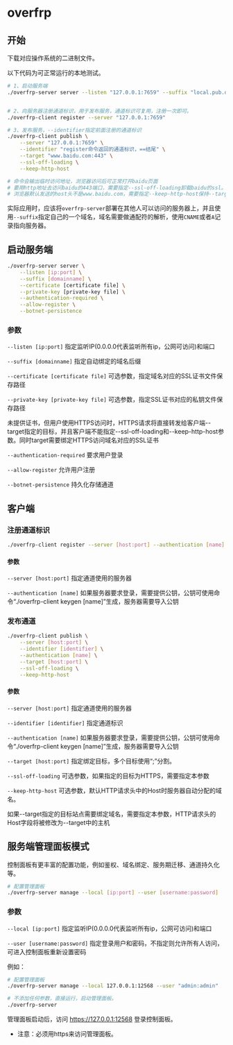 # overfrp
## 开始
下载对应操作系统的二进制文件。

以下代码为可正常运行的本地测试。
```bash
# 1、启动服务端
./overfrp-server server --listen "127.0.0.1:7659" --suffix "local.pub.dns-txt.com" --allow-register


# 2、向服务器注册通道标识，用于发布服务，通道标识可复用，注册一次即可。
./overfrp-client register --server "127.0.0.1:7659"

# 3、发布服务，--identifier指定前面注册的通道标识
./overfrp-client publish \
    --server "127.0.0.1:7659" \
    --identifier "register命令返回的通道标识，==结尾" \
    --target "www.baidu.com:443" \
    --ssl-off-loading \
    --keep-http-host

# 命令会输出临时访问地址，浏览器访问后可正常打开baidu页面
# 要用http地址去访问baidu的443端口，需要指定--ssl-off-loading卸载baidu的ssl。
# 浏览器默认发送的host头不是www.baidu.com，需要指定--keep-http-host保持--target中指定的host。

```
实际应用时，应该将`overfrp-server`部署在其他人可以访问的服务器上，并且使用`--suffix`指定自己的一个域名，域名需要做通配符的解析，使用`CNAME`或者`A`记录指向服务器。

## 启动服务端
```bash
./overfrp-server server \
    --listen [ip:port] \
    --suffix [domainname] \
    --certificate [certificate file] \
    --private-key [private-key file] \
    --authentication-required \
    --allow-register \
    --botnet-persistence
```

### 参数
```--listen [ip:port]``` 指定监听IP(0.0.0.0代表监听所有ip，公网可访问)和端口

```--suffix [domainname]``` 指定自动绑定的域名后缀

```--certificate [certificate file]``` 可选参数，指定域名对应的SSL证书文件保存路径

```--private-key [private-key file]``` 可选参数，指定SSL证书对应的私钥文件保存路径

未提供证书，但用户使用HTTPS访问时，HTTPS请求将直接转发给客户端--target指定的目标，并且客户端不能指定--ssl-off-loading和--keep-http-host参数。同时target需要绑定HTTPS访问域名对应的SSL证书

```--authentication-required``` 要求用户登录

```--allow-register``` 允许用户注册

```--botnet-persistence``` 持久化存储通道


## 客户端
### 注册通道标识
```bash
./overfrp-client register --server [host:port] --authentication [name]
```
#### 参数
```--server [host:port]``` 指定通道使用的服务器

```--authentication [name]``` 如果服务器要求登录，需要提供公钥，公钥可使用命令“./overfrp-client keygen [name]”生成，服务器需要导入公钥

### 发布通道
```bash
./overfrp-client publish \
    --server [host:port] \
    --identifier [identifier] \
    --authentication [name] \
    --target [host:port] \
    --ssl-off-loading \
    --keep-http-host
```
#### 参数
```--server [host:port]``` 指定通道使用的服务器

```--identifier [identifier]``` 指定通道标识

```--authentication [name]``` 如果服务器要求登录，需要提供公钥，公钥可使用命令“./overfrp-client keygen [name]”生成，服务器需要导入公钥
    
```--target [host:port]``` 指定绑定目标，多个目标使用“;”分割。
    
```--ssl-off-loading``` 可选参数，如果指定的目标为HTTPS，需要指定本参数
    
```--keep-http-host``` 可选参数，默认HTTP请求头中的Host时服务器自动分配的域名。

如果--target指定的目标站点需要绑定域名，需要指定本参数，HTTP请求头的Host字段将被修改为--target中的主机



## 服务端管理面板模式
控制面板有更丰富的配置功能，例如鉴权、域名绑定、服务期迁移、通道持久化等。
```bash
# 配置管理面板
./overfrp-server manage --local [ip:port] --user [username:password]
```
### 参数
```--local [ip:port]``` 指定监听IP(0.0.0.0代表监听所有ip，公网可访问)和端口

```--user [username:password]``` 指定登录用户和密码，不指定则允许所有人访问，可进入控制面板重新设置密码

例如：

```bash
# 配置管理面板
./overfrp-server manage --local 127.0.0.1:12568 --user "admin:admin"

# 不添加任何参数，直接运行，启动管理面板。
./overfrp-server
``` 
管理面板启动后，访问 https://127.0.0.1:12568 登录控制面板。

* 注意：必须用https来访问管理面板。

